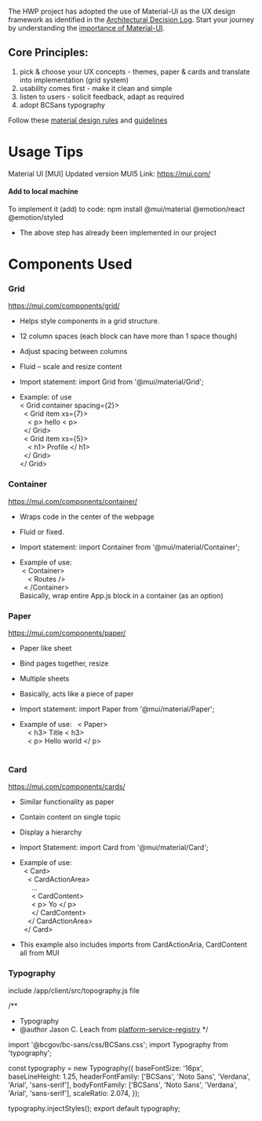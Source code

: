 The HWP project has adopted the use of Material-UI as the UX design framework as identified in the [Architectural Decision Log](https://github.com/bcgov/CITZ-HybridWorkplace/wiki/Architectural-Decision-Log#materialui). Start your journey by understanding the [importance of Material-UI](https://info.keylimeinteractive.com/10-things-you-need-to-know-about-material-design).

## Core Principles:

1) pick & choose your UX concepts - themes, paper & cards and translate into implementation (grid system)
2) usability comes first - make it clean and simple
3) listen to users - solicit feedback, adapt as required
4) adopt BCSans typography

Follow these [material design rules](https://www.uxpin.com/studio/blog/material-design-rules/) and 
[guidelines](https://material.io/design/guidelines-overview)

# Usage Tips
Material UI [MUI]
Updated version MUI5 
Link: https://mui.com/
#### Add to local machine 
To implement it (add) to code:  npm install @mui/material @emotion/react @emotion/styled
-	The above step has already been implemented in our project
# Components Used
### Grid
https://mui.com/components/grid/ 
-	Helps style components in a grid structure. 
-	12 column spaces (each block can have more than 1 space though)
-	Adjust spacing between columns
-	Fluid – scale and resize content

-	Import statement: import Grid from '@mui/material/Grid';
-	Example: of use  
            < Grid container spacing={2}>  
           &nbsp;     < Grid item xs={7}>  
	&nbsp;	&nbsp; < p> hello < p>  
        &nbsp;        </ Grid>  
        &nbsp;        < Grid item xs={5}>  
        &nbsp;   &nbsp;             < h1> Profile </ h1>  
        &nbsp;        </ Grid>   
</ Grid>    
 ### Container
 https://mui.com/components/container/
-	Wraps code in the center of the webpage 
-	Fluid or fixed.   
  
-	Import statement: import Container from '@mui/material/Container';
-	Example of use:    
&nbsp;< Container>  
&nbsp;  &nbsp;  < Routes />  
&nbsp;    	< /Container>  
Basically, wrap entire App.js block in a container (as an option)


### Paper
 https://mui.com/components/paper/
-	Paper like sheet
-	Bind pages together, resize 
-	Multiple sheets
-	Basically, acts like a piece of paper

-	Import statement: import Paper from '@mui/material/Paper';
-	Example of use: 
&nbsp; < Paper>  
&nbsp; &nbsp;    < h3> Title < h3>  
&nbsp; &nbsp;	 < p> Hello world </ p>   
&nbsp; </Paper>  
### Card 
 https://mui.com/components/cards/ 
-	Similar functionality as paper
-	Contain content on single topic 
-	Display a hierarchy   
  
-	Import Statement: import Card from '@mui/material/Card';
-	Example of use:   
&nbsp; < Card>  
&nbsp; &nbsp; < CardActionArea>  
&nbsp; &nbsp; &nbsp; …  
&nbsp; &nbsp; &nbsp; < CardContent>  
&nbsp; &nbsp; &nbsp; < p> Yo </ p>  
&nbsp; &nbsp; &nbsp; </ CardContent>  
&nbsp; &nbsp;  </ CardActionArea>  
&nbsp; </ Card>   
-	This example also includes imports from CardActionAria, CardContent all from MUI

### Typography

include /app/client/src/topography.js file

/**
 * Typography
 * @author Jason C. Leach from [platform-service-registry](https://github.com/bcgov/platform-services-registry)
 */

import '@bcgov/bc-sans/css/BCSans.css';
import Typography from 'typography';

const typography = new Typography({
  baseFontSize: '16px',
  baseLineHeight: 1.25,
  headerFontFamily: ['BCSans', 'Noto Sans', 'Verdana', 'Arial', 'sans-serif'],
  bodyFontFamily: ['BCSans', 'Noto Sans', 'Verdana', 'Arial', 'sans-serif'],
  scaleRatio: 2.074,
});

typography.injectStyles();
export default typography;